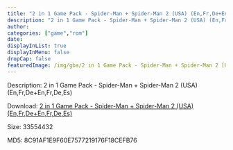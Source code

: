 ```yaml
---
title: "2 in 1 Game Pack - Spider-Man + Spider-Man 2 (USA) (En,Fr,De+En,Fr,De,Es)"
description: "2 in 1 Game Pack - Spider-Man + Spider-Man 2 (USA) (En,Fr,De+En,Fr,De,Es)"
author: 
categories: ["game","rom"]
date: 
displayInList: true
displayInMenu: false
dropCap: false
featuredImage: /img/gba/2 in 1 Game Pack - Spider-Man + Spider-Man 2 [USA].jpg
---
```


Description: 2 in 1 Game Pack - Spider-Man + Spider-Man 2 (USA) (En,Fr,De+En,Fr,De,Es)

Download: <a style="text-decoration:underline;" href="https://mega.nz/#!TWAmmSaB!e2QZzRJHV2F84aSoJXl6-BkrYs5KPNl0hqmGZ2_YPtw" target = "_blank" rel = "nofollow" > 2 in 1 Game Pack - Spider-Man + Spider-Man 2 (USA) (En,Fr,De+En,Fr,De,Es)</a>

Size: 33554432

MD5: 8C91AF1E9F60E7577219176F18CEFB76

